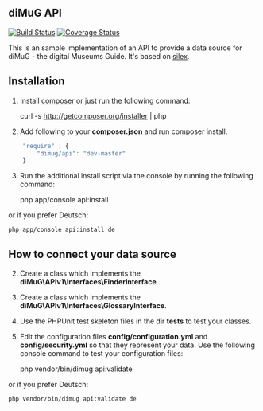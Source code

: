 ## diMuG API ##
[![Build Status](https://travis-ci.org/diMuG/API.png?branch=master)](https://travis-ci.org/diMuG/API)
[![Coverage Status](https://coveralls.io/repos/diMuG/API/badge.png)](https://coveralls.io/r/diMuG/API)

This is an sample implementation of an API to provide a data source for diMuG - the digital Museums Guide. It's based on
[silex](https://github.com/silexphp/Silex "Silex").

## Installation ##
1. Install [composer](http://getcomposer.org/download/ "composer") or just run the following command:

    curl -s http://getcomposer.org/installer | php

2. Add following to your **composer.json** and run composer install.
```JavaScript
    "require" : {
        "dimug/api": "dev-master"
    }
```

3. Run the additional install script via the console by running the following command:

    php app/console api:install

or if you prefer Deutsch:

    php app/console api:install de

## How to connect your data source ##
2. Create a class which implements the **diMuG\APIv1\Interfaces\FinderInterface**.
3. Create a class which implements the **diMuG\APIv1\Interfaces\GlossaryInterface**.
4. Use the PHPUnit test skeleton files in the dir **tests** to test your classes.
5. Edit the configuration files **config/configuration.yml** and **config/security.yml** so that they represent your
data. Use the following console command to test your configuration files:

    php vendor/bin/dimug api:validate

or if you prefer Deutsch:

    php vendor/bin/dimug api:validate de